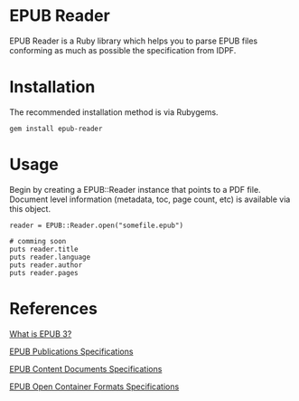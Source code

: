 # EPUB Reader

EPUB Reader is a Ruby library which helps you to parse EPUB files conforming
as much as possible the specification from IDPF.

# Installation

The recommended installation method is via Rubygems.

    gem install epub-reader

# Usage

Begin by creating a EPUB::Reader instance that points to a PDF file. Document
level information (metadata, toc, page count, etc) is available via this object.

    reader = EPUB::Reader.open("somefile.epub")
    
    # comming soon
    puts reader.title
    puts reader.language
    puts reader.author
    puts reader.pages

# References

[What is EPUB 3?](http://shop.oreilly.com/product/0636920022442.do)

[EPUB Publications Specifications](http://idpf.org/epub/30/spec/epub30-publications.html)

[EPUB Content Documents Specifications](http://idpf.org/epub/30/spec/epub30-contentdocs.html)

[EPUB Open Container Formats Specifications](http://idpf.org/epub/30/spec/epub30-ocf.html)